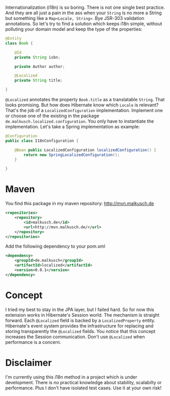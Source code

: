 Internationalization (i18n) is so boring. There is not one single best
practice. And they are all just a pain in the ass when your `String` is
no more a String but something like a `Map<Locale, String>`. Bye JSR-303
validation annotations. So let's try to find a solution which keeps i18n
simple, without polluting your domain model and keep the type of the 
properties:

```java
@Entity
class Book {

    @Id
    private String isbn;

    private Author author;

    @Localized
    private String title;

}
```

`@Localized` annotates the property `Book.title` as a translatable `String`.
That looks promising. But how does Hibernate know which `Locale` is relevant?
That's the job of a `LocalizedConfiguration` implementation. Implement one or
choose one of the existing in the package `de.malkusch.localized.configuration`.
You only have to instantiate the implementation. Let's take a Spring
implementation as example:

```java
@Configuration
public class I18nConfiguration {

    @Bean public LocalizedConfiguration localizedConfiguration() {
        return new SpringLocalizedConfiguration();
    }

}
```

# Maven
You find this package in my maven repository: http://mvn.malkusch.de
```xml
<repositories>
    <repository>
        <id>malkusch.de</id>
        <url>http://mvn.malkusch.de/</url>
    </repository>
</repositories>
```

Add the following dependency to your pom.xml
```xml
<dependency>
    <groupId>de.malkusch</groupId>
    <artifactId>localized</artifactId>
    <version>0.0.1</version>
</dependency>
```

# Concept
I tried my best to stay in the JPA layer, but I failed hard. So for now
this extension works in Hibernate's Session world. The mechanism is 
straight forward. Each `@Localized` field is backed by a `LocalizedProperty`
entity. Hibernate's event system provides the infrastructure for replacing and
storing transparently the `@Localized` fields. You notice that this concept
increases the Session communication. Don't use `@Localized` when performance
is a concern.

# Disclaimer
I'm currently using this i18n method in a project which is under development.
There is no practical knowledge about stability, scalabilty or performance.
Plus I don't have isolated test cases. Use it at your own risk! 
